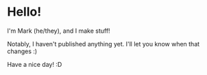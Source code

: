 # Hello!

I'm Mark (he/they), and I make stuff!

Notably, I haven't published anything yet. I'll let you know when that changes :)

Have a nice day! :D
